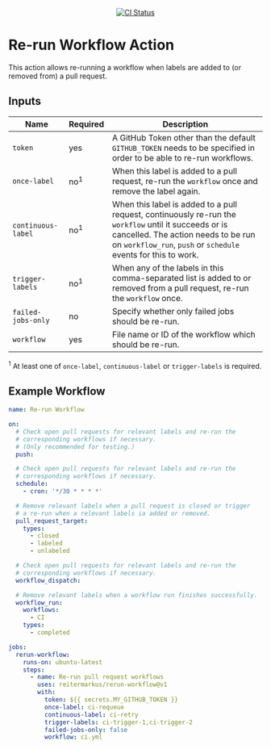 <p align="center">
  <a href="https://github.com/reitermarkus/rerun-workflow/actions/workflows/ci.yml"><img alt="CI Status" src="https://github.com/reitermarkus/rerun-workflow/actions/workflows/ci.yml/badge.svg"></a>
</p>


# Re-run Workflow Action

This action allows re-running a workflow when labels are added to (or removed from) a pull request.


## Inputs

| Name | Required  | Description |
|------|-----------|-------------|
| `token` | yes | A GitHub Token other than the default `GITHUB_TOKEN` needs to be specified in order to be able to re-run workflows. |
| `once-label` | no<sup>1</sup> | When this label is added to a pull request, re-run the `workflow` once and remove the label again. |
| `continuous-label` | no<sup>1</sup> | When this label is added to a pull request, continuously re-run the `workflow` until it succeeds or is cancelled. The action needs to be run on `workflow_run`, `push` or `schedule` events for this to work. |
| `trigger-labels` | no<sup>1</sup> | When any of the labels in this comma-separated list is added to or removed from a pull request, re-run the `workflow` once. |
| `failed-jobs-only`| no | Specify whether only failed jobs should be re-run. |
| `workflow` | yes | File name or ID of the workflow which should be re-run. |

<sup>1</sup> At least one of `once-label`, `continuous-label` or `trigger-labels` is required.


## Example Workflow

```yml
name: Re-run Workflow

on:
  # Check open pull requests for relevant labels and re-run the
  # corresponding workflows if necessary.
  # (Only recommended for testing.)
  push:

  # Check open pull requests for relevant labels and re-run the
  # corresponding workflows if necessary.
  schedule:
    - cron: '*/30 * * * *'

  # Remove relevant labels when a pull request is closed or trigger
  # a re-run when a relevant labels ia added or removed.
  pull_request_target:
    types:
      - closed
      - labeled
      - unlabeled

  # Check open pull requests for relevant labels and re-run the
  # corresponding workflows if necessary.
  workflow_dispatch:

  # Remove relevant labels when a workflow run finishes successfully.
  workflow_run:
    workflows:
      - CI
    types:
      - completed

jobs:
  rerun-workflow:
    runs-on: ubuntu-latest
    steps:
      - name: Re-run pull request workflows
        uses: reitermarkus/rerun-workflow@v1
        with:
          token: ${{ secrets.MY_GITHUB_TOKEN }}
          once-label: ci-requeue
          continuous-label: ci-retry
          trigger-labels: ci-trigger-1,ci-trigger-2
          failed-jobs-only: false
          workflow: ci.yml
```

